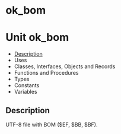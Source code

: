 # ok\_bom


# Unit ok\_bom

- [Description](#PasDoc-Description)
- Uses
- Classes, Interfaces, Objects and Records
- Functions and Procedures
- Types
- Constants
- Variables

<span id="PasDoc-Description"/>

## Description
UTF-8 file with BOM ($EF, $BB, $BF).<span id="PasDoc-Uses"/>
